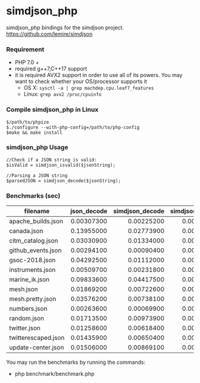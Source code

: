# simdjson_php
simdjson_php bindings for the simdjson project. https://github.com/lemire/simdjson

### Requirement
* PHP 7.0 +
* required g++7,C++17 support
* it is required AVX2 support in order to use all of its powers. You may want to check whether your OS/processor supports it
  - OS X: `sysctl -a | grep machdep.cpu.leaf7_features`
  - Linux: `grep avx2 /proc/cpuinfo`

### Compile simdjson_php in Linux
```
$/path/to/phpize
$./configure --with-php-config=/path/to/php-config
$make && make install
```

### simdjson_php Usage
```
//Check if a JSON string is valid:
$isValid = simdjson_isvalid($jsonString);

//Parsing a JSON string
$parsedJSON = simdjson_decode($jsonString);
```

### Benchmarks (sec)
filename|json_decode|simdjson_decode|simdjson_isvalid
---|:--:|---:|---:
apache_builds.json|0.00307300|0.00225200|0.00018100
canada.json|0.13955000|0.02773900|0.00358300
citm_catalog.json|0.03030900|0.01334000|0.00117000
github_events.json|0.00294100|0.00090400|0.00008500
gsoc-2018.json|0.04292500|0.01112000|0.00186700
instruments.json|0.00509700|0.00231800|0.00017500
marine_ik.json|0.09833600|0.04417500|0.00463400
mesh.json|0.01869200|0.00722600|0.00114800
mesh.pretty.json|0.03576200|0.00738100|0.00163400
numbers.json|0.00263600|0.00069900|0.00018200
random.json|0.01713500|0.00973900|0.00063000
twitter.json|0.01258600|0.00618400|0.00057400
twitterescaped.json|0.01435900|0.00650400|0.00074300
update-center.json|0.01506000|0.00869100|0.00047800

You may run the benchmarks by running the commands:
* php benchmark/benchmark.php
